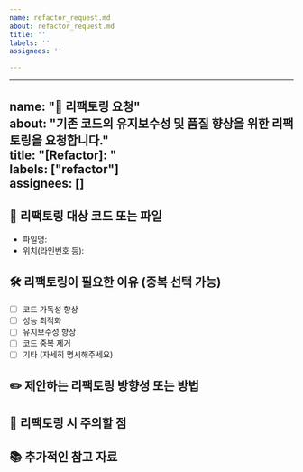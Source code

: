 ```yaml
---
name: refactor_request.md
about: refactor_request.md
title: ''
labels: ''
assignees: ''

---
```


---
name: "🔨 리팩토링 요청"<br>
about: "기존 코드의 유지보수성 및 품질 향상을 위한 리팩토링을 요청합니다."<br>
title: "[Refactor]: "<br>
labels: ["refactor"]<br>
assignees: []
---

## 📌 리팩토링 대상 코드 또는 파일

<!-- 리팩토링할 코드나 파일의 위치를 명확히 작성해주세요. -->

- 파일명:
- 위치(라인번호 등):

## 🛠️ 리팩토링이 필요한 이유 (중복 선택 가능)

- [ ] 코드 가독성 향상
- [ ] 성능 최적화
- [ ] 유지보수성 향상
- [ ] 코드 중복 제거
- [ ] 기타 (자세히 명시해주세요)

<!-- 선택한 이유에 대한 설명을 적어주세요. -->

## ✏️ 제안하는 리팩토링 방향성 또는 방법

<!-- 리팩토링 방향성이나 방법에 대한 의견을 작성해주세요. -->

## 🚨 리팩토링 시 주의할 점

<!-- 리팩토링 과정에서 주의가 필요한 부분이나 예상되는 문제를 미리 적어주세요. -->

## 📚 추가적인 참고 자료

<!-- 리팩토링에 도움이 될 참고 자료나 링크가 있다면 첨부해주세요. -->
